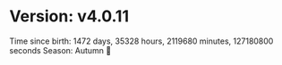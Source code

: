 # Version: v4.0.11
Time since birth: 1472 days, 35328 hours, 2119680 minutes, 127180800 seconds
Season: Autumn 🍁
